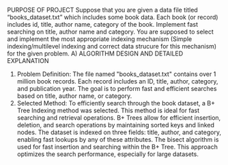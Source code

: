 PURPOSE OF PROJECT 
Suppose that you are given a data file titled “books_dataset.txt” which includes some book data. 
Each book (or record) includes id, title, author name, category of the book. Implement fast 
searching on title, author name and category. You are supposed to select and implement the 
most appropriate indexing mechanism (Simple indexing/multilevel indexing and correct data 
strucure for this mechanism) for the given problem. 
A) ALGORITHM DESIGN AND DETAILED EXPLANATION 
1. Problem Definition: 
The file named "books_dataset.txt" contains over 1 million book records. Each record includes 
an ID, title, author, category, and publication year. The goal is to perform fast and efficient 
searches based on title, author name, or category. 
2. Selected Method: 
To efficiently search through the book dataset, a B+ Tree Indexing method was selected. This 
method is ideal for fast searching and retrieval operations. B+ Trees allow for efficient insertion, 
deletion, and search operations by maintaining sorted keys and linked nodes. The dataset is 
indexed on three fields: title, author, and category, enabling fast lookups by any of these 
attributes. The bisect algorithm is used for fast insertion and searching within the B+ Tree. This 
approach optimizes the search performance, especially for large datasets.
